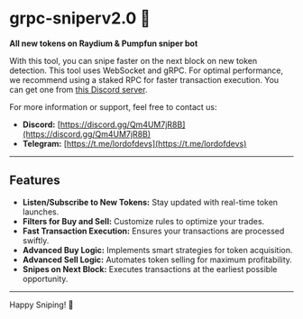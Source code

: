 # grpc-sniperv2.0 🚀

**All new tokens on Raydium & Pumpfun sniper bot**

With this tool, you can snipe faster on the next block on new token detection. This tool uses WebSocket and gRPC. For optimal performance, we recommend using a staked RPC for faster transaction execution. You can get one from [this Discord server](https://discord.gg/dQ9nmAavkB).

For more information or support, feel free to contact us:

- **Discord:** [https://discord.gg/Qm4UM7jR8B](https://discord.gg/Qm4UM7jR8B)
- **Telegram:** [https://t.me/lordofdevs](https://t.me/lordofdevs)

---

## **Features**

- **Listen/Subscribe to New Tokens:** Stay updated with real-time token launches.
- **Filters for Buy and Sell:** Customize rules to optimize your trades.
- **Fast Transaction Execution:** Ensures your transactions are processed swiftly.
- **Advanced Buy Logic:** Implements smart strategies for token acquisition.
- **Advanced Sell Logic:** Automates token selling for maximum profitability.
- **Snipes on Next Block:** Executes transactions at the earliest possible opportunity.

---

Happy Sniping! 🚀
